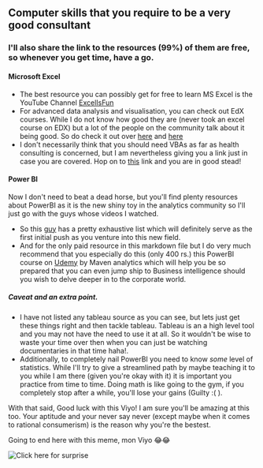 ## Computer skills that you require to be a very good consultant
### I'll also share the link to the resources (99%) of them are free, so whenever you get time, have a go.

#### Microsoft Excel
* The best resource you can possibly get for free to learn MS Excel is the YouTube Channel [ExcelIsFun](https://www.youtube.com/@excelisfun)
* For advanced data analysis and visualisation, you can check out EdX courses. While I do not know how good they are (never took an excel course on EDX) but a lot of the people on the community
talk about it being good. So do check it out over [here](https://www.edx.org/course/introduction-to-data-analysis-using-excel-2) and [here](https://www.edx.org/course/analyzing-and-visualizing-data-with-excel-2)
* I don't necessarily think that you should need VBAs as far as health consulting is concerned, but I am nevertheless giving you a link just in case you are covered. 
Hop on to [this](https://openeducation.blackboard.com/mooc-catalog/courseDetails/view?course_id=_219_1) link and you are in good stead!

#### Power BI
Now I don't need to beat a dead horse, but you'll find plenty resources about PowerBI as it is the new shiny toy in the analytics community so I'll just go with the guys whose videos
I watched.
* So this [guy](http://youtube.com/c/guyinacube) has a pretty exhaustive list which will definitely serve as the first initial push as you venture into this new field.
* And for the only paid resource in this markdown file but I do very much recommend that you especially do this (only 400 rs.) this PowerBI course on [Udemy](https://www.udemy.com/course/microsoft-power-bi-up-running-with-power-bi-desktop/) 
by Maven analytics which will help you be so prepared that you can even jump ship to Business intelligence should you wish to delve deeper in to the corporate world.


##### Caveat and an extra point.
* I have not listed any tableau source as you can see, but lets just get these things right and then tackle tableau. Tableau is an a high level tool and you may not have the need to use it at all.
So it wouldn't be wise to waste your time over then when you can just be watching documentaries in that time haha!.
* Additionally, to completely nail PowerBI you need to know *some* level of statistics. While I'll try to give a streamlined path by maybe teaching it to you while I am there 
(given you're okay with it) it is important you practice from time to time.
Doing math is like going to the gym, if you completely stop after a while, you'll lose your gains (Guilty :( ). 

With that said, Good luck with this Viyo! I am sure you'll be amazing at this too. Your aptitude and your never say never (except maybe when it comes to rational consumerism) is the reason
why you're the bestest.

Going to end here with this meme, mon Viyo 😂😂

![Click here for surprise](https://user-images.githubusercontent.com/82874516/220422183-ddee23bd-e384-4823-afe7-06d5812748e3.jpg)
